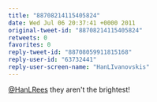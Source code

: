 ```yaml
---
title: "88708214115405824"
date: Wed Jul 06 20:37:41 +0000 2011
original-tweet-id: "88708214115405824"
retweets: 0
favorites: 0
reply-tweet-id: "88708059911815168"
reply-user-id: "63732441"
reply-user-screen-name: "HanLIvanovskis"
---
```

<a href="https://twitter.com/HanLRees">@HanLRees</a> they aren't the brightest!
